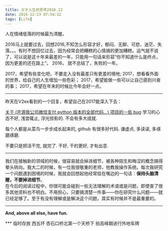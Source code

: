 ```yaml
---
title: 关于人生的思考2016.12
date: 2016-12-23 07:54:32
tags: [Life]
---
```


人在情绪低落的时候最为清醒。

2016马上就要过去，回想2016,不知怎么形容才好，郁闷、无聊、可悲、迷茫、失落。。。有时不想回忆过去，因为经常会把糟糕的心情搞的更加糟糕。运气就不说了，可以说是这十年来最差的一年，只能用一句话来形容“你不知道什么是终点，因为更差的还在路上”。
2016， 就不总结了，失败的一年。

2017，希望有些变化吧，不要走入没有最差只有更差的境地;
2017，想看看外面的世界，给自己的人生增加一些色彩；
2017，希望能做一些可以让自己感到兴奋的事；
2017，希望在年末的时候比今年会好一点。

---

昨天在V2ex看到的一个回复，希望自己在2017能深入下去：

[关于 (开源我公司微信支付 python 版本的全部代码...) 项目的一些 bug](https://www.v2ex.com/t/329267#;)
学习的心态不好, 浅尝辄止, 浮光掠影的. 不会有多大成就.

每个人都是从菜鸟一步步成长起来的, github 有很多好代码.
谦虚点, 多读读, 多琢磨琢磨.

不要只是把活干完, 就完了.
干好, 干的更好, 才有出息.


***

我们在接触新的领域的时候，很容易就会掉进细节，被各种陌生和晦涩的概念搞得晕头转向。我大二的时候，有一位我很敬重的老师，他教我操作系统。每次我研究一个问题遇到困境的时候，我就会回想起他经常挂在嘴边的一句话：**保持头脑清醒，不要掉进细节**。  
在今后的阅读过程中，你很可能会碰到一些无法理解的术语或是问题，即使查了很多其他资料也不明白。不用担心，只要搞清楚一件事——你在研究什么问题——就已经足够了。至于有没有理解或是解决这个问题，其实有时候并不是最重要的。

***

**And, above all else, have fun.**

*** 临时存放
西五环 杏石口桥北第一个天桥下  拍高峰期进行外地车牌

